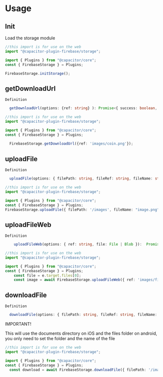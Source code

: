 # Usage

## Init


Load the storage module

```ts
//this import is for use on the web
import "@capacitor-plugin-firebase/storage";

import { Plugins } from "@capacitor/core";
const { FirebaseStorage } = Plugins;

FirebaseStorage.initStorage();
```

## getDownloadUrl


```Definition```

```ts
  getDownloadUrl(options: {ref: string} ): Promise<{ success: boolean, url: string }> ;
```

```ts
//this import is for use on the web
import "@capacitor-plugin-firebase/storage";

import { Plugins } from "@capacitor/core";
const { FirebaseStorage } = Plugins;
  
  FirebaseStorage.getDownloadUrl({ref: 'images/coin.png'});
```

## uploadFile


```Definition```

```ts
  uploadFile(options: { filePath: string, fileRef: string, fileName: string }): Promise<any>;

```

```ts
//this import is for use on the web
import "@capacitor-plugin-firebase/storage";

import { Plugins } from "@capacitor/core";
const { FirebaseStorage } = Plugins;
FirebaseStorage.uploadFile({ filePath: '/images', fileName: "image.png", fileRef: 'imaginaios.png' });
```

## uploadFileWeb


```Definition```

```ts
    uploadFileWeb(options: { ref: string, file: File | Blob }):  Promise<any>;
```

```ts
//this import is for use on the web
import "@capacitor-plugin-firebase/storage";

import { Plugins } from "@capacitor/core";
const { FirebaseStorage } = Plugins;
    const file = e.target.files[0];
    const image = await FirebaseStorage.uploadFileWeb({ ref: 'images/file.png', file });
```

## downloadFile


```Definition```

```ts
  downloadFile(options: { filePath: string, fileRef: string, fileName: string }): Promise<any>;
```

IMPORTANT!

This will use the documents directory on iOS and the files folder on android, you only need to set the folder and the name of the file

```ts
//this import is for use on the web
import "@capacitor-plugin-firebase/storage";

import { Plugins } from "@capacitor/core";
const { FirebaseStorage } = Plugins;
  const download = await FirebaseStorage.downloadFile({ filePath: '/images', fileRef: 'images/coin.png', fileName: "image.png"});
```